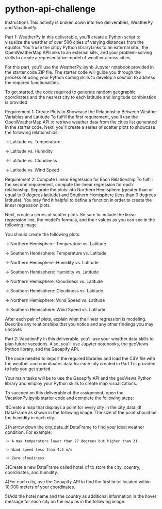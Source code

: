 # python-api-challenge

Instructions
This activity is broken down into two deliverables, WeatherPy and VacationPy.

Part 1: WeatherPy
In this deliverable, you'll create a Python script to visualize the weather of over 500 cities of varying distances from the equator. You'll use the citipy Python libraryLinks to an external site., the OpenWeatherMap APILinks to an external site., and your problem-solving skills to create a representative model of weather across cities.

For this part, you'll use the WeatherPy.ipynb Jupyter notebook provided in the starter code ZIP file. The starter code will guide you through the process of using your Python coding skills to develop a solution to address the required functionalities.

To get started, the code required to generate random geographic coordinates and the nearest city to each latitude and longitude combination is provided.

Requirement 1: Create Plots to Showcase the Relationship Between Weather Variables and Latitude
To fulfill the first requirement, you'll use the OpenWeatherMap API to retrieve weather data from the cities list generated in the starter code. Next, you'll create a series of scatter plots to showcase the following relationships:

-> Latitude vs. Temperature

-> Latitude vs. Humidity

-> Latitude vs. Cloudiness

-> Latitude vs. Wind Speed

Requirement 2: Compute Linear Regression for Each Relationship
To fulfill the second requirement, compute the linear regression for each relationship. Separate the plots into Northern Hemisphere (greater than or equal to 0 degrees latitude) and Southern Hemisphere (less than 0 degrees latitude). You may find it helpful to define a function in order to create the linear regression plots.

Next, create a series of scatter plots. Be sure to include the linear regression line, the model's formula, and the r values as you can see in the following image

You should create the following plots:

-> Northern Hemisphere: Temperature vs. Latitude

-> Southern Hemisphere: Temperature vs. Latitude

-> Northern Hemisphere: Humidity vs. Latitude

-> Southern Hemisphere: Humidity vs. Latitude

-> Northern Hemisphere: Cloudiness vs. Latitude

-> Southern Hemisphere: Cloudiness vs. Latitude

-> Northern Hemisphere: Wind Speed vs. Latitude

-> Southern Hemisphere: Wind Speed vs. Latitude

After each pair of plots, explain what the linear regression is modeling. Describe any relationships that you notice and any other findings you may uncover.

Part 2: VacationPy
In this deliverable, you'll use your weather data skills to plan future vacations. Also, you'll use Jupyter notebooks, the geoViews Python library, and the Geoapify API.

The code needed to import the required libraries and load the CSV file with the weather and coordinates data for each city created in Part 1 is provided to help you get started.

Your main tasks will be to use the Geoapify API and the geoViews Python library and employ your Python skills to create map visualizations.

To succeed on this deliverable of the assignment, open the VacationPy.ipynb starter code and complete the following steps:

1)Create a map that displays a point for every city in the city_data_df DataFrame as shown in the following image. The size of the point should be the humidity in each city.

2)Narrow down the city_data_df DataFrame to find your ideal weather condition. For example:

    -> A max temperature lower than 27 degrees but higher than 21

    -> Wind speed less than 4.5 m/s

    -> Zero cloudiness
3)Create a new DataFrame called hotel_df to store the city, country, coordinates, and humidity.

4)For each city, use the Geoapify API to find the first hotel located within 10,000 meters of your coordinates.

5)Add the hotel name and the country as additional information in the hover message for each city on the map as in the following image:

